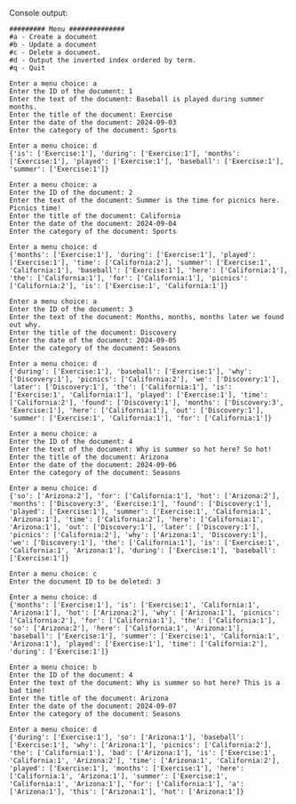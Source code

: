 Console output:
    
    ######### Menu ##############
    #a - Create a document
    #b - Update a document
    #c - Delete a document.
    #d - Output the inverted index ordered by term.
    #q - Quit
    
    Enter a menu choice: a
    Enter the ID of the document: 1
    Enter the text of the document: Baseball is played during summer months.
    Enter the title of the document: Exercise
    Enter the date of the document: 2024-09-03
    Enter the category of the document: Sports
    
    Enter a menu choice: d
    {'is': ['Exercise:1'], 'during': ['Exercise:1'], 'months': ['Exercise:1'], 'played': ['Exercise:1'], 'baseball': ['Exercise:1'], 'summer': ['Exercise:1']}
    
    Enter a menu choice: a
    Enter the ID of the document: 2
    Enter the text of the document: Summer is the time for picnics here. Picnics time!
    Enter the title of the document: California
    Enter the date of the document: 2024-09-04
    Enter the category of the document: Sports
    
    Enter a menu choice: d
    {'months': ['Exercise:1'], 'during': ['Exercise:1'], 'played': ['Exercise:1'], 'time': ['California:2'], 'summer': ['Exercise:1', 'California:1'], 'baseball': ['Exercise:1'], 'here': ['California:1'], 'the': ['California:1'], 'for': ['California:1'], 'picnics': ['California:2'], 'is': ['Exercise:1', 'California:1']}
    
    Enter a menu choice: a
    Enter the ID of the document: 3
    Enter the text of the document: Months, months, months later we found out why.
    Enter the title of the document: Discovery
    Enter the date of the document: 2024-09-05
    Enter the category of the document: Seasons
    
    Enter a menu choice: d
    {'during': ['Exercise:1'], 'baseball': ['Exercise:1'], 'why': ['Discovery:1'], 'picnics': ['California:2'], 'we': ['Discovery:1'], 'later': ['Discovery:1'], 'the': ['California:1'], 'is': ['Exercise:1', 'California:1'], 'played': ['Exercise:1'], 'time': ['California:2'], 'found': ['Discovery:1'], 'months': ['Discovery:3', 'Exercise:1'], 'here': ['California:1'], 'out': ['Discovery:1'], 'summer': ['Exercise:1', 'California:1'], 'for': ['California:1']}
    
    Enter a menu choice: a
    Enter the ID of the document: 4
    Enter the text of the document: Why is summer so hot here? So hot!
    Enter the title of the document: Arizona
    Enter the date of the document: 2024-09-06
    Enter the category of the document: Seasons
    
    Enter a menu choice: d
    {'so': ['Arizona:2'], 'for': ['California:1'], 'hot': ['Arizona:2'], 'months': ['Discovery:3', 'Exercise:1'], 'found': ['Discovery:1'], 'played': ['Exercise:1'], 'summer': ['Exercise:1', 'California:1', 'Arizona:1'], 'time': ['California:2'], 'here': ['California:1', 'Arizona:1'], 'out': ['Discovery:1'], 'later': ['Discovery:1'], 'picnics': ['California:2'], 'why': ['Arizona:1', 'Discovery:1'], 'we': ['Discovery:1'], 'the': ['California:1'], 'is': ['Exercise:1', 'California:1', 'Arizona:1'], 'during': ['Exercise:1'], 'baseball': ['Exercise:1']}
    
    Enter a menu choice: c
    Enter the document ID to be deleted: 3
    
    Enter a menu choice: d
    {'months': ['Exercise:1'], 'is': ['Exercise:1', 'California:1', 'Arizona:1'], 'hot': ['Arizona:2'], 'why': ['Arizona:1'], 'picnics': ['California:2'], 'for': ['California:1'], 'the': ['California:1'], 'so': ['Arizona:2'], 'here': ['California:1', 'Arizona:1'], 'baseball': ['Exercise:1'], 'summer': ['Exercise:1', 'California:1', 'Arizona:1'], 'played': ['Exercise:1'], 'time': ['California:2'], 'during': ['Exercise:1']}
    
    Enter a menu choice: b
    Enter the ID of the document: 4
    Enter the text of the document: Why is summer so hot here? This is a bad time!
    Enter the title of the document: Arizona
    Enter the date of the document: 2024-09-07
    Enter the category of the document: Seasons
    
    Enter a menu choice: d
    {'during': ['Exercise:1'], 'so': ['Arizona:1'], 'baseball': ['Exercise:1'], 'why': ['Arizona:1'], 'picnics': ['California:2'], 'the': ['California:1'], 'bad': ['Arizona:1'], 'is': ['Exercise:1', 'California:1', 'Arizona:2'], 'time': ['Arizona:1', 'California:2'], 'played': ['Exercise:1'], 'months': ['Exercise:1'], 'here': ['California:1', 'Arizona:1'], 'summer': ['Exercise:1', 'California:1', 'Arizona:1'], 'for': ['California:1'], 'a': ['Arizona:1'], 'this': ['Arizona:1'], 'hot': ['Arizona:1']}
